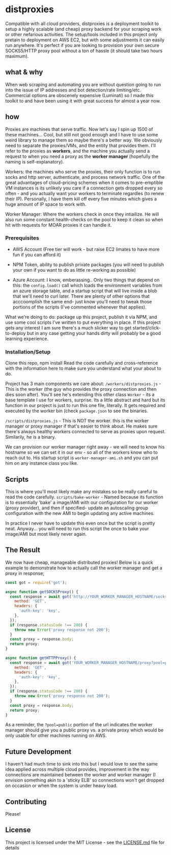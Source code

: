 

# distproxies
Compatible with all cloud providers, distproxies is a deployment toolkit to setup a highly scalable (and cheap) proxy backend for your scraping work or other nefarious activities. 
The setup/tools included in this project only pretain to deployment on AWS EC2, but with some adjustments it can easily run anywhere.
It's perfect if you are looking to provision your own secure SOCKS5/HTTP proxy pool without a ton of hassle (it should take two hours maximum).

## what & why
When web scraping and automating you are without question going to run into the issue of IP addresses and bot detection/rate limiting/etc. Commercial options are obscenely expensive (Luminati) so I made this toolkit to and have been using it with great success for almost a year now. 

## how
Proxies are machines that serve traffic. Now let's say I spin up 1500 of these machines… Cool, but still not good enough and I have to use some weird library to manage them so maybe there's a better way. 
We obviously need to separate the proxies/VMs, and the entity that provides them. I'll refer to the proxies as **workers**, and the machine you actually send a request to when you need a proxy as the **worker manager** (hopefully the naming is self-explanatory).

Workers: the machines who serve the proxies, their only function is to run socks and  http server, authenticate, and process network traffic. One of the great advantages of cloud-pricing schemes when it comes to pre-emptible VM instances is its unlikely you care if a connection gets dropped every so often - and you actually want your workers to terminate regardles (to renew their IP). Personally, I have them kill off every five minutes which gives a huge amount of IP space to work with.

Worker Manager: Where the workers check in once they intiailize. He will also run some constant health-checks on the pool to keep it clean so when hit with requests for MOAR proxies it can handle it.

### Prerequisites
- AWS Account (Free tier will work - but raise EC2 limates to have more fun if you can afford it)

- NPM Token, ability to publish private packages (you will need to publish your own if you want to do as little re-working as possible)

- Azure Account: I know, emberassing.. Only two things that depend on this: the `config.load()` call which loads the environment variables from an azure storage table, and a startup script that will live inside a blob that we'll need to curl later. There are plenty of other options that acccoomplish the same end- just know you'll need to tweak those portions of the scripts (I've commented whenever that applies).

What we're doing to do: package up this project, publish it via NPM, and use some cool scripts I've written to put everything in place. If this project gets any interest I am sure there's a much slicker way to get started/click-to-deploy but in any case getting your hands dirty will probably be a good learning experience.

### Installation/Setup
Clone this repo, npm install
Read the code carefully and cross-reference with the information here to make sure you understand what your about to do.

Project has 3 main components we care about:
`/workers/distproxies.js` - This is the worker (the guy who provides the proxy connection and then dies soon after). You'll see he's extending this other class `Worker` - its a base template I use for workers, surprise. Its a little abstract and hard but its function in our project is just to run this one file, literally. It gets required and executed by the worker bin (check `package.json` to see the binaries.

`/scripts/distproxies.js` - This is NOT the worker. this is the worker manager or proxy manager if that's easier to think about. He makes sure there's always healthy workers connected to serve as proxies upon request. Similarily, he is a binary.

We can provision our worker manager right away - we will need to know his hostname so we can set it in our env - so all of the workers know who to reach out to. His startup script is `worker-manager-ami.sh` and you can put him on any instance class you like.

## Scripts
This is where you'll most likely make any mistakes so be really careful to read the code carefully. 
`scripts/bake-worker` - Named because its function is to essentially 'bake' a image/AMI with our configuration for our worker (proxy provider), and then if specified- update an autoscaling group configuration with the new AMI to begin updating any active machines.

In practice I never have to update this even once but the script is pretty neat. Anyway... you will need to run this script the once to bake your image/AMI but most likely never again.


## The Result
We now have cheap, manageable distributed proxies! Below is a quick example to demonstrate how to actually call the worker manager and get a proxy in response; 
```js
const got = require('got');

async function getSOCKSProxy() {
  const response = await got('http://YOUR_WORKER_MANAGER_HOSTNAME/socks-proxy?pool=public', {
    method: 'GET',
    headers: {
      'auth-key': 'key',
    },
  });
  if (response.statusCode !== 200) {
    throw new Error('proxy response not 200');
  }
  const proxy = response.body;
  return proxy;
}

async function getHTTPProxy() {
  const response = await got('YOUR_WORKER_MANAGER_HOSTNAME/proxy?pool=public', {
    method: 'GET',
    headers: {
      'auth-key': 'key',
    },
  });
  if (response.statusCode !== 200) {
    throw new Error('proxy response not 200');
  }
  const proxy = response.body;
  return proxy;
}
```

As a reminder, the `?pool=public` portion of the url indicates the worker manager should give you a public proxy vs. a private proxy which would be only usable for other machines running on AWS. 

## Future Development
I haven't had much time to sink into this but I  would love to see the same idea applied across multiple cloud provides, improvement in the way connections are maintained between the worker and worker manager (I envision something akin to a 'sticky ELB' so connections won't get dropped on occasion or when the system is under heavy load.



## Contributing
Please!

## License
This project is licensed under the MIT License - see the [LICENSE.md](LICENSE.md) file for details

<!--stackedit_data:
eyJoaXN0b3J5IjpbLTI2MjU3MTMxOSw4MTA1NzgwMzldfQ==
-->